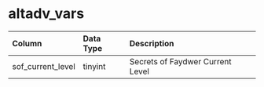 # altadv_vars

| Column | Data Type | Description |
| :--- | :--- | :--- |
| sof_current_level | tinyint | Secrets of Faydwer Current Level |

